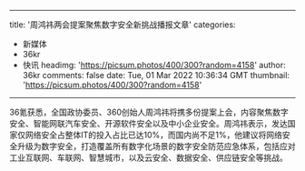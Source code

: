 
---
title: '周鸿祎两会提案聚焦数字安全新挑战播报文章'
categories: 
 - 新媒体
 - 36kr
 - 快讯
headimg: 'https://picsum.photos/400/300?random=4158'
author: 36kr
comments: false
date: Tue, 01 Mar 2022 10:36:34 GMT
thumbnail: 'https://picsum.photos/400/300?random=4158'
---

<div>   
36氪获悉，全国政协委员、360创始人周鸿祎将携多份提案上会，内容聚焦数字安全、智能网联汽车安全、开源软件安全以及中小企业安全。周鸿祎表示，发达国家仅网络安全占整体IT的投入占比已达10%，而国内尚不足1%，他建议将网络安全升级为数字安全，打造覆盖所有数字化场景的数字安全防范应急体系，包括应对工业互联网、车联网、智慧城市，以及云安全、数据安全、供应链安全等挑战。  
</div>
            